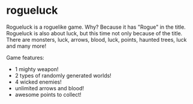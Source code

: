 rogueluck
=========

Rogueluck is a roguelike game. Why? Because it has "Rogue" in the title. Rogueluck is also about luck, but this time not only because of the title. There are monsters, luck, arrows, blood, luck, points, haunted trees, luck and many more!

Game features:
* 1 mighty weapon!
* 2 types of randomly generated worlds!
* 4 wicked enemies!
* unlimited arrows and blood!
* awesome points to collect!
